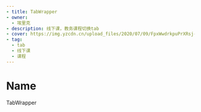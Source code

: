 ```yaml
---
- title: TabWrapper
- owner:
  - 埃里克
- description: 线下课，教务课程切换tab
- cover: https://img.yzcdn.cn/upload_files/2020/07/09/FpxWwdrkpuPrXRsj-hzZm0d47tWN.png
- tag:
  - tab
  - 线下课
  - 课程
---
```


# Name
  TabWrapper